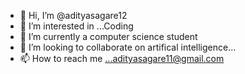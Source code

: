 - 👋 Hi, I’m @adityasagare12
- 👀 I’m interested in ...Coding
- 🌱 I’m currently a computer science student
- 💞️ I’m looking to collaborate on artifical intelligence...
- 📫 How to reach me ...adityasagare11@gmail.com

<!---
adityasagare12/adityasagare12 is a ✨ special ✨ repository because its `README.md` (this file) appears on your GitHub profile.
You can click the Preview link to take a look at your changes.
--->
